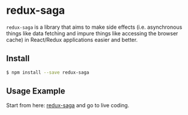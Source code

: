 # redux-saga

`redux-saga` is a library that aims to make side effects (i.e. asynchronous things like data fetching and
impure things like accessing the browser cache) in React/Redux applications easier and better.

## Install

```bash
$ npm install --save redux-saga
```

## Usage Example

Start from here: [redux-saga](https://github.com/redux-saga/redux-saga)
and go to live coding.